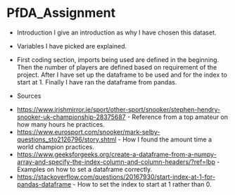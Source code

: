 # PfDA_Assignment
* Introduction 
I give an introduction as why I have chosen this dataset.

* Variables I have picked are explained.

* First coding section, imports being used are defined in the beginning. Then the number of players are defined based on requirement of the project. After I have set up the dataframe to be used and for the index to start at 1. Finally I have ran the dataframe from pandas.

* Sources
- https://www.irishmirror.ie/sport/other-sport/snooker/stephen-hendry-snooker-uk-championship-28375687 - Reference from a top amateur on how many hours he practices. 
- https://www.eurosport.com/snooker/mark-selby-questions_sto2126796/story.shtml - How I found the amount time a world champion practices. 
- https://www.geeksforgeeks.org/create-a-dataframe-from-a-numpy-array-and-specify-the-index-column-and-column-headers/?ref=lbp - Examples on how to set a dataframe correctly.
- https://stackoverflow.com/questions/20167930/start-index-at-1-for-pandas-dataframe - How to set the index to start at 1 rather than 0. 
